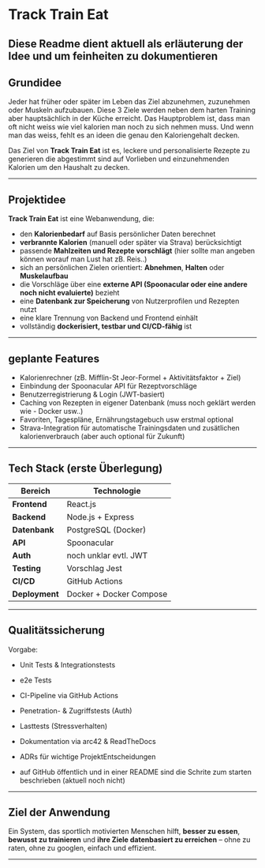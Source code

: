 # Track Train Eat

Diese Readme dient aktuell als erläuterung der Idee und um feinheiten zu dokumentieren
---

## Grundidee

Jeder hat früher oder später im Leben das Ziel abzunehmen, zuzunehmen oder Muskeln aufzubauen. Diese 3 Ziele werden neben dem harten Training aber hauptsächlich in der Küche erreicht. Das Hauptproblem ist, dass man oft nicht weiss wie viel kalorien man noch zu sich nehmen muss. Und wenn man das weiss, fehlt es an ideen die genau den Kaloriengehalt decken.


Das Ziel von **Track Train Eat** ist es, leckere und personalisierte Rezepte zu generieren die abgestimmt sind auf Vorlieben und einzunehmenden Kalorien um den Haushalt zu decken. 

---

##  Projektidee

**Track Train Eat** ist eine Webanwendung, die:

-  den **Kalorienbedarf** auf Basis persönlicher Daten berechnet
-  **verbrannte Kalorien** (manuell oder später via Strava) berücksichtigt
-  passende **Mahlzeiten und Rezepte vorschlägt** (hier sollte man angeben können worauf man Lust hat zB. Reis..)
-  sich an persönlichen Zielen orientiert: **Abnehmen**, **Halten** oder **Muskelaufbau**
-  die Vorschläge über eine **externe API (Spoonacular oder eine andere noch nicht evaluierte)** bezieht
-  eine **Datenbank zur Speicherung** von Nutzerprofilen und Rezepten nutzt
-  eine klare Trennung von Backend und Frontend einhält
-  vollständig **dockerisiert, testbar und CI/CD-fähig** ist

---

## geplante Features 

-  Kalorienrechner (zB. Mifflin-St Jeor-Formel + Aktivitätsfaktor + Ziel)
-  Einbindung der Spoonacular API für Rezeptvorschläge
-  Benutzerregistrierung & Login (JWT-basiert)
-  Caching von Rezepten in eigener Datenbank (muss noch geklärt werden wie - Docker usw..)
-  Favoriten, Tagespläne, Ernährungstagebuch usw erstmal optional
-  Strava-Integration für automatische Trainingsdaten und zusätlichen kalorienverbrauch (aber auch optional für Zukunft)

---

## Tech Stack (erste Überlegung)

| Bereich      | Technologie                |
|--------------|----------------------------|
| **Frontend** | React.js                   |
| **Backend**  | Node.js + Express          |
| **Datenbank**| PostgreSQL (Docker)        |
| **API**      | Spoonacular                |
| **Auth**     | noch unklar evtl. JWT      |
| **Testing**  | Vorschlag Jest             |
| **CI/CD**    | GitHub Actions             |
| **Deployment** | Docker + Docker Compose |

---

##  Qualitätssicherung

Vorgabe:

-  Unit Tests & Integrationstests
-  e2e Tests 
-  CI-Pipeline via GitHub Actions
-  Penetration- & Zugriffstests (Auth)
-  Lasttests (Stressverhalten)
-  Dokumentation via arc42 & ReadTheDocs
-  ADRs für wichtige ProjektEntscheidungen

- auf GitHub öffentlich und in einer README sind die Schrite zum starten beschrieben (aktuell noch nicht)
---

## Ziel der Anwendung

Ein System, das sportlich motivierten Menschen hilft, **besser zu essen**, **bewusst zu trainieren** und **ihre Ziele datenbasiert zu erreichen** – ohne zu raten, ohne zu googlen, einfach und effizient.

---



